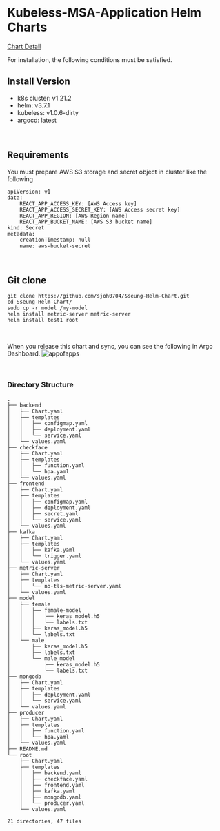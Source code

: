 # Kubeless-MSA-Application Helm Charts


[Chart Detail](https://github.com/sjoh0704/Kubeless-MSA-Application "about chart detail")  


For installation, the following conditions must be satisfied.
## Install Version
- k8s cluster: v1.21.2
- helm: v3.7.1
- kubeless: v1.0.6-dirty
- argocd: latest

<br/>

## Requirements
You must prepare AWS S3 storage and secret object in cluster like the following 
```
apiVersion: v1
data:
    REACT_APP_ACCESS_KEY: [AWS Access key]
    REACT_APP_ACCESS_SECRET_KEY: [AWS Access secret key]  
    REACT_APP_REGION: [AWS Region name]
    REACT_APP_BUCKET_NAME: [AWS S3 bucket name]
kind: Secret
metadata:
    creationTimestamp: null
    name: aws-bucket-secret

```

<br/>

## Git clone
```
git clone https://github.com/sjoh0704/Sseung-Helm-Chart.git
cd Sseung-Helm-Chart/
sudo cp -r model /my-model
helm install metric-server metric-server
helm install test1 root
```

<br/>

When you release this chart and sync, you can see the following in Argo Dashboard. 
![appofapps](https://user-images.githubusercontent.com/66519046/145418090-5099a9d5-85cf-4670-b33b-dbb8a621ab07.png)



<br/>


### Directory Structure

```
.
├── backend
│   ├── Chart.yaml
│   ├── templates
│   │   ├── configmap.yaml
│   │   ├── deployment.yaml
│   │   └── service.yaml
│   └── values.yaml
├── checkface
│   ├── Chart.yaml
│   ├── templates
│   │   ├── function.yaml
│   │   └── hpa.yaml
│   └── values.yaml
├── frontend
│   ├── Chart.yaml
│   ├── templates
│   │   ├── configmap.yaml
│   │   ├── deployment.yaml
│   │   ├── secret.yaml
│   │   └── service.yaml
│   └── values.yaml
├── kafka
│   ├── Chart.yaml
│   ├── templates
│   │   ├── kafka.yaml
│   │   └── trigger.yaml
│   └── values.yaml
├── metric-server
│   ├── Chart.yaml
│   ├── templates
│   │   └── no-tls-metric-server.yaml
│   └── values.yaml
├── model
│   ├── female
│   │   ├── female-model
│   │   │   ├── keras_model.h5
│   │   │   └── labels.txt
│   │   ├── keras_model.h5
│   │   └── labels.txt
│   └── male
│       ├── keras_model.h5
│       ├── labels.txt
│       └── male_model
│           ├── keras_model.h5
│           └── labels.txt
├── mongodb
│   ├── Chart.yaml
│   ├── templates
│   │   ├── deployment.yaml
│   │   └── service.yaml
│   └── values.yaml
├── producer
│   ├── Chart.yaml
│   ├── templates
│   │   ├── function.yaml
│   │   └── hpa.yaml
│   └── values.yaml
├── README.md
└── root
    ├── Chart.yaml
    ├── templates
    │   ├── backend.yaml
    │   ├── checkface.yaml
    │   ├── frontend.yaml
    │   ├── kafka.yaml
    │   ├── mongodb.yaml
    │   └── producer.yaml
    └── values.yaml

21 directories, 47 files
```